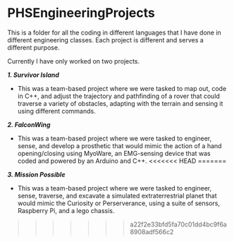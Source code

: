 # PHSEngineeringProjects
This is a folder for all the coding in different languages that I have done in different engineering classes. Each project is different and serves a different purpose.

Currently I have only worked on two projects. 

***1. Survivor Island***
  * This was a team-based project where we were tasked to map out, code in C++, and adjust the trajectory and pathfinding of a rover that could traverse a variety of obstacles, adapting with the terrain and sensing it using different commands.

***2. FalconWing***
  * This was a team-based project where we were tasked to engineer, sense, and develop a prosthetic that would mimic the action of a hand opening/closing using MyoWare, an EMG-sensing device that was coded and powered by an Arduino and C++. 
<<<<<<< HEAD
=======

***3. Mission Possible***
  * This was a team-based project where we were tasked to engineer, sense, traverse, and excavate a simulated extraterrestrial planet that would mimic the Curiosity or Perserverance, using a suite of sensors, Raspberry Pi, and a lego chassis. 
>>>>>>> a22f2e33bfd5fa70c01dd4bc9f6a8908adf566c2
